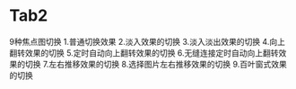 # Tab2
9种焦点图切换
1.普通切换效果
2.淡入效果的切换
3.淡入淡出效果的切换
4.向上翻转效果的切换
5.定时自动向上翻转效果的切换
6.无缝连接定时自动向上翻转效果的切换
7.左右推移效果的切换
8.选择图片左右推移效果的切换
9.百叶窗式效果的切换
